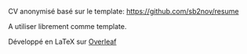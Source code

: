 CV anonymisé basé sur le template: https://github.com/sb2nov/resume

A utiliser librement comme template.

Développé en LaTeX sur [Overleaf](https://fr.overleaf.com)
